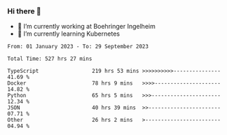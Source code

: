 ### Hi there 👋
- 🔭 I’m currently working at Boehringer Ingelheim
- 🌱 I’m currently learning Kubernetes

 
<!--START_SECTION:waka-->

```text
From: 01 January 2023 - To: 29 September 2023

Total Time: 527 hrs 27 mins

TypeScript                 219 hrs 53 mins >>>>>>>>>>---------------   41.69 %
Docker                     78 hrs 9 mins   >>>>---------------------   14.82 %
Python                     65 hrs 5 mins   >>>----------------------   12.34 %
JSON                       40 hrs 39 mins  >>-----------------------   07.71 %
Other                      26 hrs 2 mins   >------------------------   04.94 %
```

<!--END_SECTION:waka-->

 
